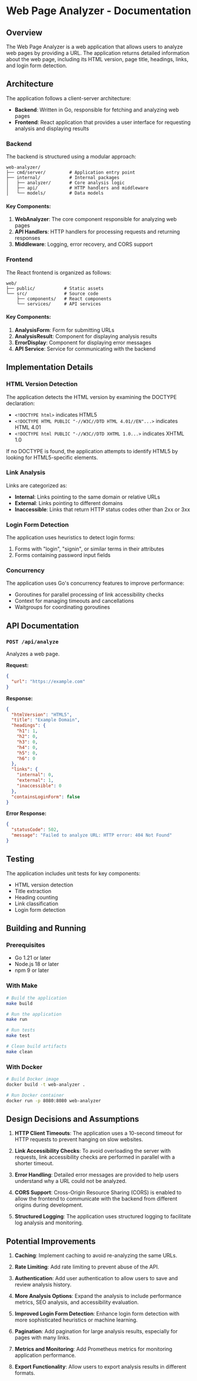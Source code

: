 # Web Page Analyzer - Documentation

## Overview

The Web Page Analyzer is a web application that allows users to analyze web pages by providing a URL. The application returns detailed information about the web page, including its HTML version, page title, headings, links, and login form detection.

## Architecture

The application follows a client-server architecture:

- **Backend**: Written in Go, responsible for fetching and analyzing web pages
- **Frontend**: React application that provides a user interface for requesting analysis and displaying results

### Backend

The backend is structured using a modular approach:

```
web-analyzer/
├── cmd/server/         # Application entry point
├── internal/           # Internal packages
│   ├── analyzer/       # Core analysis logic
│   ├── api/            # HTTP handlers and middleware
│   └── models/         # Data models
```

#### Key Components:

1. **WebAnalyzer**: The core component responsible for analyzing web pages
2. **API Handlers**: HTTP handlers for processing requests and returning responses
3. **Middleware**: Logging, error recovery, and CORS support

### Frontend

The React frontend is organized as follows:

```
web/
├── public/           # Static assets
└── src/              # Source code
    ├── components/   # React components
    └── services/     # API services
```

#### Key Components:

1. **AnalysisForm**: Form for submitting URLs
2. **AnalysisResult**: Component for displaying analysis results
3. **ErrorDisplay**: Component for displaying error messages
4. **API Service**: Service for communicating with the backend

## Implementation Details

### HTML Version Detection

The application detects the HTML version by examining the DOCTYPE declaration:

- `<!DOCTYPE html>` indicates HTML5
- `<!DOCTYPE HTML PUBLIC "-//W3C//DTD HTML 4.01//EN"...>` indicates HTML 4.01
- `<!DOCTYPE html PUBLIC "-//W3C//DTD XHTML 1.0...>` indicates XHTML 1.0

If no DOCTYPE is found, the application attempts to identify HTML5 by looking for HTML5-specific elements.

### Link Analysis

Links are categorized as:

- **Internal**: Links pointing to the same domain or relative URLs
- **External**: Links pointing to different domains
- **Inaccessible**: Links that return HTTP status codes other than 2xx or 3xx

### Login Form Detection

The application uses heuristics to detect login forms:

1. Forms with "login", "signin", or similar terms in their attributes
2. Forms containing password input fields

### Concurrency

The application uses Go's concurrency features to improve performance:

- Goroutines for parallel processing of link accessibility checks
- Context for managing timeouts and cancellations
- Waitgroups for coordinating goroutines

## API Documentation

### `POST /api/analyze`

Analyzes a web page.

**Request:**

```json
{
  "url": "https://example.com"
}
```

**Response:**

```json
{
  "htmlVersion": "HTML5",
  "title": "Example Domain",
  "headings": {
    "h1": 1,
    "h2": 0,
    "h3": 0,
    "h4": 0,
    "h5": 0,
    "h6": 0
  },
  "links": {
    "internal": 0,
    "external": 1,
    "inaccessible": 0
  },
  "containsLoginForm": false
}
```

**Error Response:**

```json
{
  "statusCode": 502,
  "message": "Failed to analyze URL: HTTP error: 404 Not Found"
}
```

## Testing

The application includes unit tests for key components:

- HTML version detection
- Title extraction
- Heading counting
- Link classification
- Login form detection

## Building and Running

### Prerequisites

- Go 1.21 or later
- Node.js 18 or later
- npm 9 or later

### With Make

```bash
# Build the application
make build

# Run the application
make run

# Run tests
make test

# Clean build artifacts
make clean
```

### With Docker

```bash
# Build Docker image
docker build -t web-analyzer .

# Run Docker container
docker run -p 8080:8080 web-analyzer
```

## Design Decisions and Assumptions

1. **HTTP Client Timeouts**: The application uses a 10-second timeout for HTTP requests to prevent hanging on slow websites.

2. **Link Accessibility Checks**: To avoid overloading the server with requests, link accessibility checks are performed in parallel with a shorter timeout.

3. **Error Handling**: Detailed error messages are provided to help users understand why a URL could not be analyzed.

4. **CORS Support**: Cross-Origin Resource Sharing (CORS) is enabled to allow the frontend to communicate with the backend from different origins during development.

5. **Structured Logging**: The application uses structured logging to facilitate log analysis and monitoring.

## Potential Improvements

1. **Caching**: Implement caching to avoid re-analyzing the same URLs.

2. **Rate Limiting**: Add rate limiting to prevent abuse of the API.

3. **Authentication**: Add user authentication to allow users to save and review analysis history.

4. **More Analysis Options**: Expand the analysis to include performance metrics, SEO analysis, and accessibility evaluation.

5. **Improved Login Form Detection**: Enhance login form detection with more sophisticated heuristics or machine learning.

6. **Pagination**: Add pagination for large analysis results, especially for pages with many links.

7. **Metrics and Monitoring**: Add Prometheus metrics for monitoring application performance.

8. **Export Functionality**: Allow users to export analysis results in different formats.